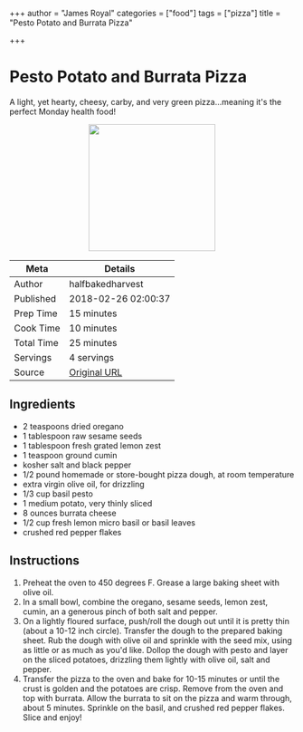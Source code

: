 +++
author = "James Royal"
categories = ["food"]
tags = ["pizza"]
title = "Pesto Potato and Burrata Pizza"

+++
#  Pesto Potato and Burrata Pizza

A light, yet hearty, cheesy, carby, and very green pizza...meaning it's the perfect Monday health food!

<p align="center">
  <img max-width="224" height="224" src="https://www.halfbakedharvest.com/wp-content/uploads/2018/02/Pesto-Potato-and-Burrata-Pizza-1.jpg">
</p>

| Meta          | Details                       |
| ------------- | ----------------------------- |
| Author     	| halfbakedharvest           	|
| Published  	| 2018-02-26 02:00:37        	|
| Prep Time  	| 15 minutes      	|
| Cook Time  	| 10 minutes      	|
| Total Time 	| 25 minutes     	|
| Servings   	| 4 servings      	|
| Source     	| [Original URL](https://www.halfbakedharvest.com/pesto-potato-and-burrata-pizza/) 	|

## Ingredients

- 2 teaspoons dried oregano
- 1 tablespoon raw sesame seeds
- 1 tablespoon fresh grated lemon zest
- 1 teaspoon ground cumin
- kosher salt and black pepper
- 1/2 pound homemade or store-bought pizza dough, at room temperature
- extra virgin olive oil, for drizzling
- 1/3 cup basil pesto
- 1 medium potato, very thinly sliced
- 8 ounces burrata cheese
- 1/2 cup fresh lemon micro basil or basil leaves
- crushed red pepper flakes

## Instructions

1. Preheat the oven to 450 degrees F. Grease a large baking sheet with olive oil.
1. In a small bowl, combine the oregano, sesame seeds, lemon zest, cumin, an a generous pinch of both salt and pepper.
1. On a lightly floured surface, push/roll the dough out until it is pretty thin (about a 10-12 inch circle). Transfer the dough to the prepared baking sheet. Rub the dough with olive oil and sprinkle with the seed mix, using as little or as much as you'd like. Dollop the dough with pesto and layer on the sliced potatoes, drizzling them lightly with olive oil, salt and pepper.
1. Transfer the pizza to the oven and bake for 10-15 minutes or until the crust is golden and the potatoes are crisp. Remove from the oven and top with burrata. Allow the burrata to sit on the pizza and warm through, about 5 minutes. Sprinkle on the basil, and crushed red pepper flakes. Slice and enjoy!
